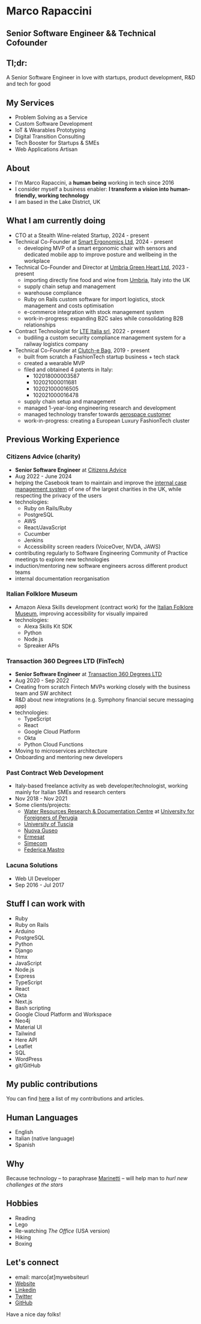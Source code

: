 # Marco Rapaccini
## Senior Software Engineer && Technical Cofounder
## Tl;dr:
A Senior Software Engineer in love with startups, product development, R&D and tech for good

## My Services
* Problem Solving as a Service
* Custom Software Development
* IoT & Wearables Prototyping
* Digital Transition Consulting
* Tech Booster for Startups & SMEs
* Web Applications Artisan

## About
* I'm Marco Rapaccini, a **human being** working in tech since 2016
* I consider myself a business enabler: **I transform a vision into human-friendly, working technology**
* I am based in the Lake District, UK

## What I am currently doing
* CTO at a Stealth Wine-related Startup, 2024 - present
* Technical Co-Founder at [Smart Ergonomics Ltd](https://smartergonomics.co.uk), 2024 - present
  * developing MVP of a smart ergonomic chair with sensors and dedicated mobile app to improve posture and wellbeing in the workplace
* Technical Co-Founder and Director at [Umbria Green Heart Ltd](https://umbriagreenheart.co.uk/), 2023 - present
  * importing directly fine food and wine from [Umbria](https://www.youtube.com/watch?v=4Do5DQ2R2Po), Italy into the UK
  * supply chain setup and management
  * warehouse compliance
  * Ruby on Rails custom software for import logistics, stock management and costs optimisation
  * e-commerce integration with stock management system
  * work-in-progress: expanding B2C sales while consolidating B2B relationships
* Contract Technologist for [LTE Italia srl](https://www.lte-group.eu/en/Contact/LTE-Italia-Srl.htm), 2022 - present
  * budiling a custom security compliance management system for a railway logistics company
* Technical Co-Founder at [Clutch-e Bag](https://www.clutchebag.com), 2019 - present
  * built from scratch a FashionTech startup business + tech stack
  * created a wearable MVP
  * filed and obtained 4 patents in Italy:
    * 102018000003587
    * 102021000011681
    * 102021000016505
    * 102021000016478
  * supply chain setup and management
  * managed 1-year-long engineering research and development
  * managed technology transfer towards [aerospace customer](https://www.umbragroup.com/)
  * work-in-progress: creating a European Luxury FashionTech cluster

## Previous Working Experience
### Citizens Advice (charity)
* **Senior Software Engineer** at [Citizens Advice](https://www.citizensadvice.org.uk/)
* Aug 2022 - June 2024
* helping the Casebook team to maintain and improve the [internal case management system](https://wearecitizensadvice.org.uk/casebook-an-intro-to-whats-been-happening-and-why-4b33b3ea31e4) of one of the largest charities in the UK, while respecting the privacy of the users
* technologies:
  * Ruby on Rails/Ruby
  * PostgreSQL
  * AWS
  * React/JavaScript
  * Cucumber
  * Jenkins
  * Accessibility screen readers (VoiceOver, NVDA, JAWS)
* contributing regularly to Software Engineering Community of Practice meetings to explore new technologies
* induction/mentoring new software engineers across different product teams
* internal documentation reorganisation

### Italian Folklore Museum 
* Amazon Alexa Skills development (contract work) for the [Italian Folklore Museum](https://museoimmaginario.net/immaginario/en/), improving accessibility for visually impaired
* technologies:
  * Alexa Skills Kit SDK
  * Python
  * Node.js
  * Spreaker APIs

### Transaction 360 Degrees LTD (FinTech)
* **Senior Software Engineer** at [Transaction 360 Degrees LTD](https://t360degrees.com)
* Aug 2020 - Sep 2022
* Creating from scratch Fintech MVPs working closely with the business team and SW architect 
* R&D about new integrations (e.g. Symphony financial secure messaging app)
* technologies:
  * TypeScript
  * React
  * Google Cloud Platform
  * Okta
  * Python Cloud Functions
* Moving to microservices architecture
* Onboarding and mentoring new developers

### Past Contract Web Development
* Italy-based freelance activity as web developer/technologist, working mainly for Italian SMEs and research centers
* Nov 2018 - Nov 2021
* Some clients/projects:
  * [Water Resources Research & Documentation Centre](https://warredoc-unistrapg.org/en/)
at [University for Foreigners of Perugia](https://www.unistrapg.it/en)
  * [University of Tuscia](https://www.unitus.it/en/)
  * [Nuova Guseo](https://www.nuovaguseo.eu/en/)
  * [Ermesat](https://www.ermesat.it/)
  * [Simecom](https://www.simecom.it/)
  * [Federica Mastro](https://dottoressamastro.com/)

### Lacuna Solutions
* Web UI Developer
* Sep 2016 - Jul 2017

## Stuff I can work with
* Ruby
* Ruby on Rails
* Arduino
* PostgreSQL
* Python
* Django
* htmx
* JavaScript
* Node.js
* Express
* TypeScript
* React
* Okta
* Next.js
* Bash scripting
* Google Cloud Platform and Workspace
* Neo4j
* Material UI
* Tailwind
* Here API
* Leaflet
* SQL
* WordPress
* git/GitHub

## My public contributions
You can find [here](https://github.com/rapaccinim/rapaccinim/blob/main/public-contributions/marco-rapaccini-public-contributions.md)
a list of my contributions and articles.

## Human Languages
* English
* Italian (native language)
* Spanish

## Why
Because technology – to paraphrase [Marinetti](https://www.youtube.com/watch?v=YFPIP9NxU30) –
will help man to _hurl new challenges at the stars_

## Hobbies
* Reading
* Lego
* Re-watching _The Office_ (USA version)
* Hiking
* Boxing

## Let's connect
* email: marco[at]mywebsiteurl
* [Website](https://www.webproduct.dev/)
* [Linkedin](https://www.linkedin.com/in/marco-rapaccini/?locale=en_US)
* [Twitter](https://twitter.com/RapacciniM)
* [GitHub](https://github.com/rapaccinim/)

Have a nice day folks!
